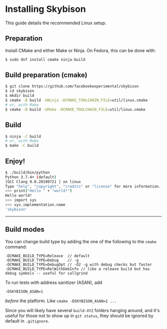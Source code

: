 # Installing Skybison

This guide details the recommended Linux setup.

## Preparation

Install CMake and either Make or Ninja. On Fedora, this can be done with:

```sh
$ sudo dnf install cmake ninja-build
```

## Build preparation (cmake)

```sh
$ git clone https://github.com/facebookexperimental/skybison
$ cd skybison
$ mkdir build
$ cmake -B build -GNinja -DCMAKE_TOOLCHAIN_FILE=util/linux.cmake
# or, with Make
$ cmake -B build -GMake -DCMAKE_TOOLCHAIN_FILE=util/linux.cmake
```

## Build

```sh
$ ninja -C build
# or, with Make
$ make -C build
```

## Enjoy!

```sh
$ ./build/bin/python
Python 3.7.4+ (default)
[GCC Clang 9.0.20190721 ] on linux
Type "help", "copyright", "credits" or "license" for more information.
>>> print("Hello " + "world!")
Hello world!
>>> import sys
>>> sys.implementation.name
'skybison'
```

---

## Build modes

You can change build type by adding the one of the following to the `cmake` command:

```
-DCMAKE_BUILD_TYPE=Release  // default
-DCMAKE_BUILD_TYPE=Debug    // -g
-DCMAKE_BUILD_TYPE=DebugOpt // -O2 -g with debug checks but faster
-DCMAKE_BUILD_TYPE=RelWithDebInfo // like a release build but has debug symbols -- useful for callgrind
```
To run tests with address sanitizer (ASAN), add

```
-DSKYBISON_ASAN=1
```

*before* the platform. Like `cmake -DSKYBISON_ASAN=1 ...`

Since you will likely have several `build-XYZ` folders hanging around, and it's
useful for those not to show up in `git status`, they should be ignored by
default in `.gitignore`.
